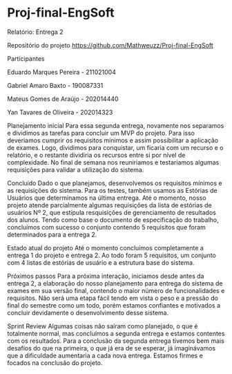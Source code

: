 # Proj-final-EngSoft


Relatório: Entrega 2

Repositório do projeto
https://github.com/Mathweuzz/Proj-final-EngSoft

Participantes

Eduardo Marques Pereira - 211021004

Gabriel Amaro Baxto - 190087331

Mateus Gomes de Araújo - 202014440

Yan Tavares de Oliveira - 202014323


Planejamento inicial
Para essa segunda entrega, novamente nos separamos e dividimos as tarefas para concluir um MVP do projeto. Para isso deveriamos cumprir os requisitos mínimos e assim possibilitar a aplicação de exames. Logo, dividimos para conquistar, um ficaria com um recurso e o relatório, e o restante dividiria os recursos entre si por nível de complexidade. No final de semana nos reuniriamos e testariamos algumas requisições para validar a utilização do sistema.


Concluído
Dado o que planejamos, desenvolvemos os requisitos mínimos e as requisições do sistema. Para os testes, também usamos as Estórias de Usuários que determinamos na última entrega. Até o momento, nosso projeto atende parcialmente algumas requisições da lista de estórias de usuários Nº 2, que estipula resquisições de gerenciamento de resultados dos alunos. 
Tendo como base o documento de especificação do trabalho, concluímos com sucesso o conjunto contendo 5 requisitos que foram determinados para a entrega 2.


Estado atual do projeto
Até o momento concluímos completamente a entrega 1 do projeto e entrega 2. Ao todo foram 5 requisitos, um conjunto com 4 listas de estórias de usuário e a estrutura base do sistema.


Próximos passos
Para a próxima interação, iniciamos desde antes da entrega 2, a elaboração do nosso planejamento para entrega do sistema de exames em sua versão final, contendo o maior número de funcionalidades e requisitos. Não será uma etapa fácil tendo em vista o peso e a pressão do final do semestre como um todo, porém estamos confiantes e motivados a concluir devidamente o desenvolvimento desse sistema.


Sprint Review
Algumas coisas não saíram como planejado, o que é totalmente normal, mas concluímos a segunda entrega e estamos contentes com os resultados. Para a conclusão da segunda entrega tivemos bem mais desafios do que na primeira, o que já era de se esperar, já imaginávamos que a dificuldade aumentaria a cada nova entrega. Estamos firmes e focados na conclusão do projeto.
